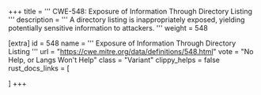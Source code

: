 +++
title = '''
CWE-548: Exposure of Information Through Directory Listing
'''
description	= '''
A directory listing is inappropriately exposed, yielding potentially sensitive information to attackers.
'''
weight = 548

[extra]
id = 548
name = '''
Exposure of Information Through Directory Listing
'''
url = "https://cwe.mitre.org/data/definitions/548.html"
vote = "No Help, or Langs Won't Help"
class = "Variant"
clippy_helps = false
rust_docs_links = [
	
]
+++
